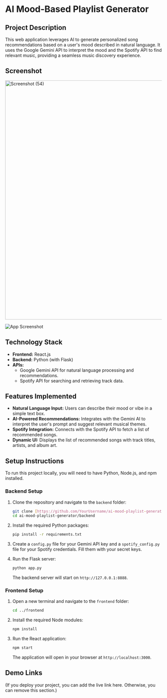 # AI Mood-Based Playlist Generator

## Project Description

This web application leverages AI to generate personalized song recommendations based on a user's mood described in natural language. It uses the Google Gemini API to interpret the mood and the Spotify API to find relevant music, providing a seamless music discovery experience.

## Screenshot
<img width="1366" height="768" alt="Screenshot (54)" src="https://github.com/user-attachments/assets/92a01802-8f07-4fe1-9eb4-e7d7873f0a86" />


![App Screenshot](placeholder-screenshot.png)

## Technology Stack

* **Frontend:** React.js
* **Backend:** Python (with Flask)
* **APIs:**
    * Google Gemini API for natural language processing and recommendations.
    * Spotify API for searching and retrieving track data.

## Features Implemented

* **Natural Language Input:** Users can describe their mood or vibe in a simple text box.
* **AI-Powered Recommendations:** Integrates with the Gemini AI to interpret the user's prompt and suggest relevant musical themes.
* **Spotify Integration:** Connects with the Spotify API to fetch a list of recommended songs.
* **Dynamic UI:** Displays the list of recommended songs with track titles, artists, and album art.

## Setup Instructions

To run this project locally, you will need to have Python, Node.js, and npm installed.

### Backend Setup

1.  Clone the repository and navigate to the `backend` folder:
    ```bash
    git clone [https://github.com/YourUsername/ai-mood-playlist-generator.git](https://github.com/YourUsername/ai-mood-playlist-generator.git)
    cd ai-mood-playlist-generator/backend
    ```

2.  Install the required Python packages:
    ```bash
    pip install -r requirements.txt
    ```

3.  Create a `config.py` file for your Gemini API key and a `spotify_config.py` file for your Spotify credentials. Fill them with your secret keys.

4.  Run the Flask server:
    ```bash
    python app.py
    ```
    The backend server will start on `http://127.0.0.1:8888`.

### Frontend Setup

1.  Open a new terminal and navigate to the `frontend` folder:
    ```bash
    cd ../frontend
    ```

2.  Install the required Node modules:
    ```bash
    npm install
    ```

3.  Run the React application:
    ```bash
    npm start
    ```
    The application will open in your browser at `http://localhost:3000`.

## Demo Links

(If you deploy your project, you can add the live link here. Otherwise, you can remove this section.)

